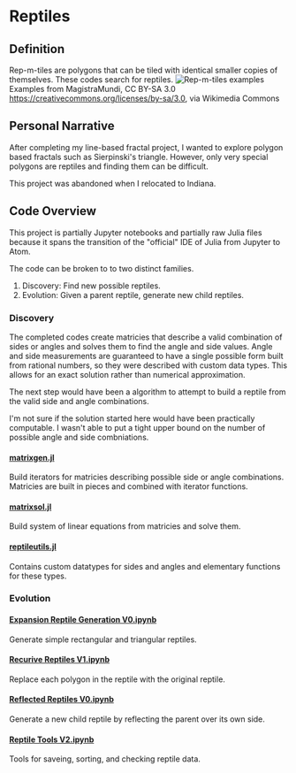 # Reptiles
## Definition
Rep-m-tiles are polygons that can be tiled with identical smaller copies of themselves. These codes search for reptiles.
![Rep-m-tiles examples](https://upload.wikimedia.org/wikipedia/commons/7/70/A_selection_of_rep-tiles.gif)
Examples from MagistraMundi, CC BY-SA 3.0 <https://creativecommons.org/licenses/by-sa/3.0>, via Wikimedia Commons
## Personal Narrative
After completing my line-based fractal project, I wanted to explore polygon based fractals such as Sierpinski's triangle. However, only very special polygons are reptiles and finding them can be difficult.

This project was abandoned when I relocated to Indiana.
## Code Overview
This project is partially Jupyter notebooks and partially raw Julia files because it spans the transition of the "official" IDE of Julia from Jupyter to Atom.

The code can be broken to to two distinct families.
1. Discovery: Find new possible reptiles.
2. Evolution: Given a parent reptile, generate new child reptiles.

### Discovery

The completed codes create matricies that describe a valid combination of sides or angles and solves them to find the angle and side values. Angle and side measurements are guaranteed to have a single possible form built from rational numbers, so they were described with custom data types. This allows for  an exact solution rather than numerical approximation.

The next step would have been a algorithm to attempt to build a reptile from the valid side and angle combinations.

I'm not sure if the solution started here would have been practically computable. I wasn't able to put a tight upper bound on the number of possible angle and side combniations.

#### [matrixgen.jl](https://github.com/ericbumbalough/Reptiles/blob/master/discovery/matrixgen.jl)
Build iterators for matricies describing possible side or angle combinations. Matricies are built in pieces and combined with iterator functions.
#### [matrixsol.jl](https://github.com/ericbumbalough/Reptiles/blob/master/discovery/matrixsol.jl)
Build system of linear equations from matricies and solve them.
#### [reptileutils.jl](https://github.com/ericbumbalough/Reptiles/blob/master/discovery/reptileutils.jl)
Contains custom datatypes for sides and angles and elementary functions for these types. 

### Evolution

#### [Expansion Reptile Generation V0.ipynb](https://github.com/ericbumbalough/Reptiles/blob/master/evolution/Expansion%20Reptile%20Generation%20V0.ipynb)
Generate simple rectangular and triangular reptiles.

#### [Recurive Reptiles V1.ipynb](https://github.com/ericbumbalough/Reptiles/blob/master/evolution/Recursive%20Reptiles%20V1.ipynb)
Replace each polygon in the reptile with the original reptile.

#### [Reflected Reptiles V0.ipynb](https://github.com/ericbumbalough/Reptiles/blob/master/evolution/Reflected%20Reptiles%20V0.ipynb)
Generate a new child reptile by reflecting the parent over its own side.

#### [Reptile Tools V2.ipynb](https://github.com/ericbumbalough/Reptiles/blob/master/evolution/Reptile%20Tools%20V2.ipynb)
Tools for saveing, sorting, and checking reptile data.
